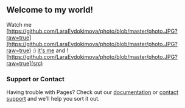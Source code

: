 ## Welcome to my world!

Watch me [https://github.com/LaraEvdokimova/photo/blob/master/photo.JPG?raw=true](https://github.com/LaraEvdokimova/photo/blob/master/photo.JPG?raw=true) :)
[it's me](https://github.com/LaraEvdokimova/photo/blob/master/photo.JPG?raw=true) and ![https://github.com/LaraEvdokimova/photo/blob/master/photo.JPG?raw=true](src)

### Support or Contact
Having trouble with Pages? Check out our [documentation](https://docs.github.com/categories/github-pages-basics/) or [contact support](https://github.com/contact) and we’ll help you sort it out.
